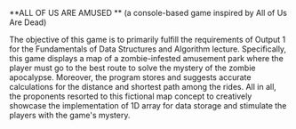**ALL OF US ARE AMUSED **
(a console-based game inspired by All of Us Are Dead)

The objective of this game is to primarily fulfill the
requirements of Output 1 for the Fundamentals of Data
Structures and Algorithm lecture. Specifically, this game displays
a map of a zombie-infested amusement park where the player
must go to the best route to solve the mystery of the zombie
apocalypse. Moreover, the program stores and suggests
accurate calculations for the distance and shortest path
among the rides. All in all, the proponents resorted to this
fictional map concept to creatively showcase the
implementation of 1D array for data storage and stimulate the
players with the game's mystery.
